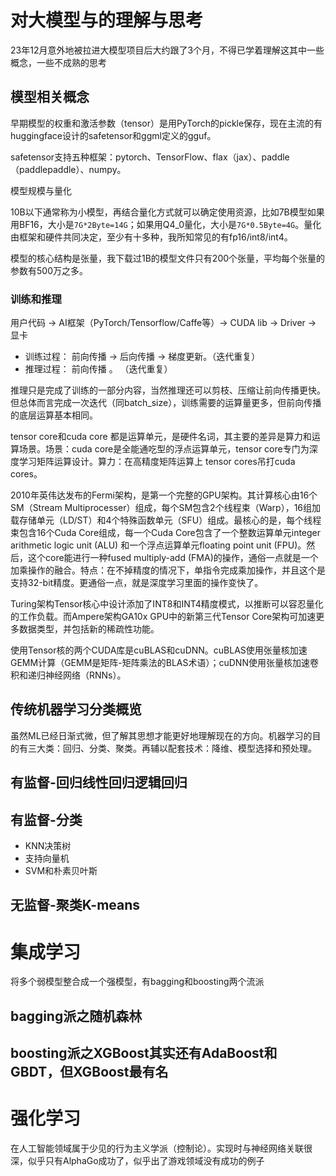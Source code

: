 # 对大模型与的理解与思考

23年12月意外地被拉进大模型项目后大约跟了3个月，不得已学着理解这其中一些概念，一些不成熟的思考

## 模型相关概念

早期模型的权重和激活参数（tensor）是用PyTorch的pickle保存，现在主流的有huggingface设计的safetensor和ggml定义的gguf。

safetensor支持五种框架：pytorch、TensorFlow、flax（jax）、paddle（paddlepaddle）、numpy。

模型规模与量化

10B以下通常称为小模型，再结合量化方式就可以确定使用资源，比如7B模型如果用BF16，大小是`7G*2Byte=14G`；如果用Q4_0量化，大小是`7G*0.5Byte=4G`。量化由框架和硬件共同决定，至少有十多种，我所知常见的有fp16/int8/int4。

模型的核心结构是张量，我下载过1B的模型文件只有200个张量，平均每个张量的参数有500万之多。

### 训练和推理

用户代码  -> AI框架（PyTorch/Tensorflow/Caffe等）-> CUDA lib -> Driver -> 显卡

* 训练过程： 前向传播  -> 后向传播 -> 梯度更新。（迭代重复）
* 推理过程： 前向传播 。 （迭代重复）

推理只是完成了训练的一部分内容，当然推理还可以剪枝、压缩让前向传播更快。但总体而言完成一次迭代（同batch_size），训练需要的运算量更多，但前向传播的底层运算基本相同。

tensor core和cuda core 都是运算单元，是硬件名词，其主要的差异是算力和运算场景。场景：cuda core是全能通吃型的浮点运算单元，tensor core专门为深度学习矩阵运算设计。算力：在高精度矩阵运算上 tensor cores吊打cuda cores。

2010年英伟达发布的Fermi架构，是第一个完整的GPU架构。其计算核心由16个SM（Stream Multiprocesser）组成，每个SM包含2个线程束（Warp），16组加载存储单元（LD/ST）和4个特殊函数单元（SFU）组成。最核心的是，每个线程束包含16个Cuda Core组成，每一个Cuda Core包含了一个整数运算单元integer arithmetic logic unit (ALU) 和一个浮点运算单元floating point unit (FPU)。然后，这个core能进行一种fused multiply-add (FMA)的操作，通俗一点就是一个加乘操作的融合。特点：在不掉精度的情况下，单指令完成乘加操作，并且这个是支持32-bit精度。更通俗一点，就是深度学习里面的操作变快了。

Turing架构Tensor核心中设计添加了INT8和INT4精度模式，以推断可以容忍量化的工作负载。而Ampere架构GA10x GPU中的新第三代Tensor Core架构可加速更多数据类型，并包括新的稀疏性功能。

使用Tensor核的两个CUDA库是cuBLAS和cuDNN。cuBLAS使用张量核加速GEMM计算（GEMM是矩阵-矩阵乘法的BLAS术语）；cuDNN使用张量核加速卷积和递归神经网络（RNNs）。

## 传统机器学习分类概览

虽然ML已经日渐式微，但了解其思想才能更好地理解现在的方向。机器学习的目的有三大类：回归、分类、聚类。再辅以配套技术：降维、模型选择和预处理。

## 有监督-回归线性回归逻辑回归

## 有监督-分类

* KNN决策树
* 支持向量机
* SVM和朴素贝叶斯

## 无监督-聚类K-means

# 集成学习

将多个弱模型整合成一个强模型，有bagging和boosting两个流派

## bagging派之随机森林

## boosting派之XGBoost其实还有AdaBoost和GBDT，但XGBoost最有名

# 强化学习

在人工智能领域属于少见的行为主义学派（控制论）。实现时与神经网络关联很深，似乎只有AlphaGo成功了，似乎出了游戏领域没有成功的例子